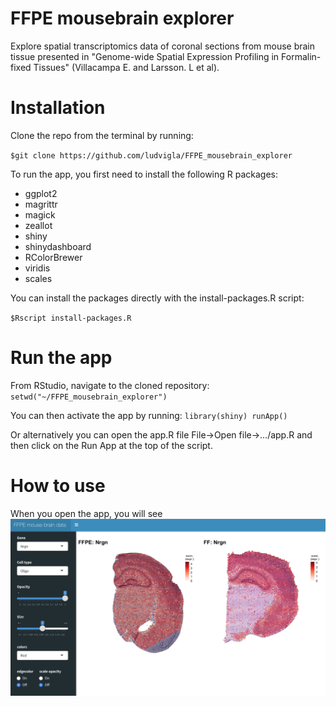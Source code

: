 # FFPE mousebrain explorer
Explore spatial transcriptomics data of coronal sections from mouse brain tissue presented in "Genome-wide Spatial Expression Profiling in Formalin-fixed Tissues" (Villacampa E. and Larsson. L et al).

# Installation
Clone the repo from the terminal by running:

`$git clone https://github.com/ludvigla/FFPE_mousebrain_explorer`

To run the app, you first need to install the following R packages:
- ggplot2
- magrittr
- magick
- zeallot
- shiny
- shinydashboard
- RColorBrewer
- viridis
- scales

You can install the packages directly with the install-packages.R script:

`$Rscript install-packages.R`

# Run the app
From RStudio, navigate to the cloned repository:
`setwd("~/FFPE_mousebrain_explorer")`

You can then activate the app by running:
`library(shiny)
runApp()`

Or alternatively you can open the app.R file File->Open file->.../app.R and then click on the Run App at the top of the script.

# How to use
When you open the app, you will see 
![](app.png)
